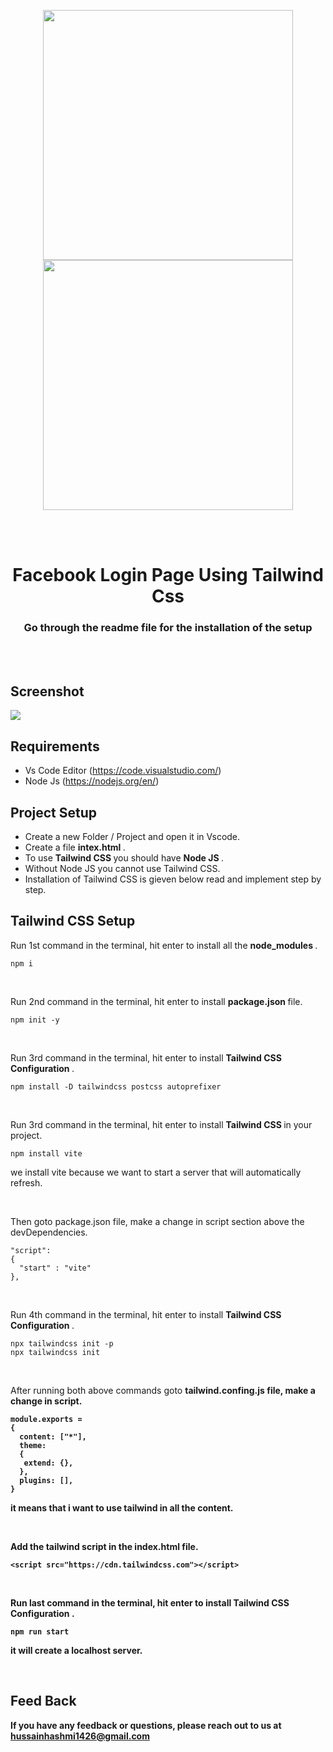 <p align="center"><a href="https://facebook.com" target="_blank"><img src="https://github.com/90-HAQ/facebook_login_page_tailwind/blob/master/facebook.svg" width="400">
</a><a href="https://tailwindcss.com/" target="_blank"><img src="https://github.com/90-HAQ/facebook_login_page_tailwind/blob/master/tailwind_css.svg" width="400">
</a></p>


<br><br>

<h1 align="center">Facebook Login Page Using Tailwind Css</h1>
<h3 align="center">Go through the readme file for the installation of the setup</h3>

<br><br>

## Screenshot

<img src="https://github.com/90-HAQ/facebook_login_page_tailwind/blob/master/facebook_login_page.png">


## Requirements

 - Vs Code Editor (https://code.visualstudio.com/)
 - Node Js (https://nodejs.org/en/)


## Project Setup

<ul>
 <li>Create a new Folder / Project and open it in Vscode.</li>
 <li>Create a file <strong> intex.html </strong>.</li>
 <li>To use <strong> Tailwind CSS </strong> you should have <strong> Node JS </strong> . </li>
 <li>Without Node JS you cannot use Tailwind CSS.  </li>
 <li> Installation of Tailwind CSS is gieven below read and implement step by step.</li>
</ul>

## Tailwind CSS Setup

Run 1st command in the terminal, hit enter to install all the <strong> node_modules </strong>.
 
    npm i
 
<br>
 
Run 2nd command in the terminal, hit enter to install <strong> package.json </strong> file.
 
    npm init -y
 
<br>


Run 3rd command in the terminal, hit enter to install <strong> Tailwind CSS Configuration </strong>.
 
    npm install -D tailwindcss postcss autoprefixer
 
<br>

Run 3rd command in the terminal, hit enter to install <strong> Tailwind CSS </strong> in your project.
 
    npm install vite
    
we install vite because we want to start a server that will automatically refresh.
 
<br>

Then goto package.json file, make a change in script section above the devDependencies.
  
    "script": 
    { 
      "start" : "vite" 
    },

<br>

Run 4th command in the terminal, hit enter to install <strong> Tailwind CSS Configuration </strong>.
 
    npx tailwindcss init -p  
    npx tailwindcss init     
 
<br>

After running both above commands goto <strong> tailwind.confing.js <strong> file, make a change in script.

    module.exports = 
    {
      content: ["*"],
      theme: 
      {
       extend: {},
      },
      plugins: [],
    }


 it means that i want to use tailwind in all the content.
 
 <br>
 
 Add the tailwind script in the index.html file.

	<script src="https://cdn.tailwindcss.com"></script>
 
<br>	
 
Run last command in the terminal, hit enter to install <strong> Tailwind CSS Configuration </strong>.
 
    npm run start
 
it will create a localhost server.
 
<br>
	
## Feed Back

If you have any feedback or questions, please reach out to us at hussainhashmi1426@gmail.com

